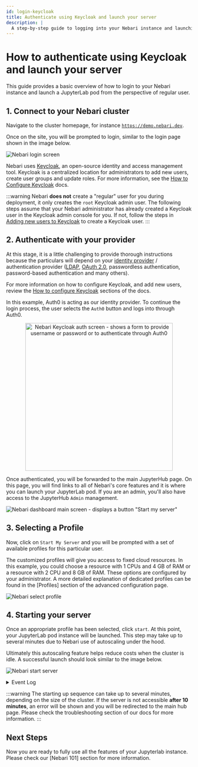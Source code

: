 ```yaml
---
id: login-keycloak
title: Authenticate using Keycloak and launch your server
description: |
  A step-by-step guide to logging into your Nebari instance and launching a JupyterLab pod.
---
```


# How to authenticate using Keycloak and launch your server

This guide provides a basic overview of how to login to your Nebari instance and launch a JupyterLab pod from the perspective of regular user.

## 1. Connect to your Nebari cluster

Navigate to the cluster homepage, for instance [`https://demo.nebari.dev`](https://demo.nebari.dev).

Once on the site, you will be prompted to login, similar to
the login page shown in the image below.

![Nebari login screen](/img/how-tos/nebari_login_screen.png)

Nebari uses [Keycloak](https://www.keycloak.org/), an open-source identity and access management tool. Keycloak is a centralized location for administrators to add new users, create user groups and update roles. For more information, see the [How to Configure Keycloak](/docs/how-tos/configure-keycloak-howto.md) docs.

:::warning
Nebari **does not** create a "regular" user for you during deployment, it only creates the `root` Keycloak admin user. The following steps assume that your Nebari administrator has already created a Keycloak user in the Keycloak admin console for you. If not, follow the steps in [Adding new users to Keycloak](/docs/how-tos/configuring-keycloak#adding-a-nebari-user) to create a Keycloak user.
:::

## 2. Authenticate with your provider

At this stage, it is a little challenging to provide thorough instructions because the particulars will depend on your [identity provider](https://www.keycloak.org/docs/latest/server_admin/#_identity_broker) / authentication provider ([LDAP](https://pt.wikipedia.org/wiki/LDAP), [OAuth 2.0](https://oauth.net/2/), passwordless authentication, password-based authentication and many others).

For more information on how to configure Keycloak, and add new users, review the [How to configure Keycloak](/docs/how-tos/configuring-keycloak) sections of the docs.

In this example, Auth0 is acting as our identity provider. To continue the login process, the user selects the `Auth0` button and logs into through Auth0.

<p align="center">
<img src="/img/how-tos/keycloak_nebari_login.png" alt="Nebari Keycloak auth screen - shows a form to provide username or password or to authenticate through Auth0" width="400"/>
</p>

Once authenticated, you will be forwarded to the main JupyterHub page. On this page, you will find links to all of Nebari's core features and it is where you can launch your JupyterLab pod. If you are an admin, you'll also have access to the JupyterHub `Admin` management.

![Nebari dashboard main screen - displays a button "Start my server"](/img/how-tos/nebari_main_hub_page.png)

## 3. Selecting a Profile

Now, click on `Start My Server` and you will be prompted with a set of available profiles for this particular user.

The customized profiles will give you access to fixed cloud resources. In this example, you could choose a resource with 1 CPUs and 4 GB of RAM or a resource with 2 CPU and 8 GB of RAM.
These options are configured by your administrator. A more detailed explanation of dedicated profiles can be found in the [Profiles] section of
the advanced configuration page.

![Nebari select profile](/img/how-tos/nebari_select_profile.png)

## 4. Starting your server

Once an appropriate profile has been selected, click `start`. At this point, your JupyterLab pod instance will be launched. This step may take up to several minutes due to Nebari use of autoscaling under the hood.

Ultimately this autoscaling feature helps reduce costs when the cluster is idle. A successful launch should look similar to the image below.

![Nebari start server](/img/how-tos/nebari_server_start.png)

<details>
<summary>Event Log</summary>

During this time you might see some log messages that detail the autoscaling process. To view all the logs, click the **Event Log** button. They should look similar to the following:

![Nebari event log](/img/how-tos/keycloak_start_event_logs.png)

</details>

:::warning
The starting up sequence can take up to several minutes, depending on the size of the cluster. If the server is not accessible **after 10 minutes**, an error will be shown and you will be redirected to the main hub page. Please check the troubleshooting section of our docs for more information.
:::

## Next Steps

Now you are ready to fully use all the features of your Jupyterlab instance. Please check our [Nebari 101] section for more information.
